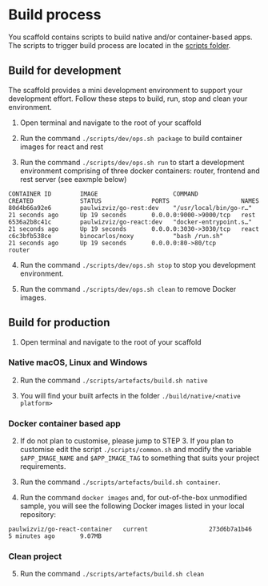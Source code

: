 # Build process

You scaffold contains scripts to build native and/or container-based apps. The scripts to trigger build process are located in the [scripts folder](../scripts).

## Build for development

The scaffold provides a mini development environment to support your development effort. Follow these steps to build, run, stop and clean your environment.

1. Open terminal and navigate to the root of your scaffold

2. Run the command `./scripts/dev/ops.sh package` to build container images for react and rest

3. Run the command `./scripts/dev/ops.sh run` to start a development environment comprising of three docker containers: router, frontend and rest server (see eaxmple below)
```
CONTAINER ID        IMAGE                     COMMAND                  CREATED             STATUS              PORTS                    NAMES
80d4b66a92e6        paulwizviz/go-rest:dev    "/usr/local/bin/go-r…"   21 seconds ago      Up 19 seconds       0.0.0.0:9000->9000/tcp   rest
6536a2b8c41c        paulwizviz/go-react:dev   "docker-entrypoint.s…"   21 seconds ago      Up 19 seconds       0.0.0.0:3030->3030/tcp   react
c6c3bfb538ce        binocarlos/noxy           "bash /run.sh"           21 seconds ago      Up 19 seconds       0.0.0.0:80->80/tcp       router
```

4. Run the command `./scripts/dev/ops.sh stop` to stop you development environment.

5. Run the command `./scripts/dev/ops.sh clean` to remove Docker images.

## Build for production

1. Open terminal and navigate to the root of your scaffold

### Native macOS, Linux and Windows

2. Run the command `./scripts/artefacts/build.sh native`

3. You will find your built arfects in the folder `./build/native/<native platform>`

### Docker container based app

2. If do not plan to customise, please jump to STEP 3. If you plan to customise edit the script `./scripts/common.sh` and modify the variable `$APP_IMAGE_NAME` and `$APP_IMAGE_TAG` to something that suits your project requirements.

3. Run the command `./scripts/artefacts/build.sh container`.

4. Run the command `docker images` and, for out-of-the-box unmodified sample, you will see the following Docker images listed in your local repository:
```
paulwizviz/go-react-container   current                 273d6b7a1b46        5 minutes ago       9.07MB
```

### Clean project

5. Run the command `./scripts/artefacts/build.sh clean`
